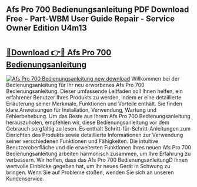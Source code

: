 ## Afs Pro 700 Bedienungsanleitung PDF Download Free - Part-WBM User Guide Repair - Service Owner Edition U4m13

# <h2><a href="http://df4gpb3.blite.top/?on=Afs+Pro+700+Bedienungsanleitung">🔗Download 👉🔴 Afs Pro 700 Bedienungsanleitung</a></h2>

[![Afs Pro 700 Bedienungsanleitung new download](https://i.imgur.com/lujVjoI.png)](http://df4gpb3.blite.top/?on=Afs+Pro+700+Bedienungsanleitung)
Willkommen bei der Bedienungsanleitung für Ihr neu erworbenes Afs Pro 700 Bedienungsanleitung. Dieser umfassende Leitfaden soll Ihnen helfen, ein erfahrener Benutzer Ihres Produkts zu werden, indem er eine detaillierte Erläuterung seiner Merkmale, Funktionen und Vorteile enthält. Sie finden klare Anweisungen für Installation, Verwendung, Wartung und Fehlerbehebung. Um das Beste aus Ihrem Afs Pro 700 Bedienungsanleitung herauszuholen, empfehlen wir, diese Bedienungsanleitung vor dem Gebrauch sorgfältig zu lesen. Es enthält Schritt-für-Schritt-Anleitungen zum Einrichten des Produkts sowie detaillierte Informationen zur Verwendung seiner verschiedenen Funktionen und Fähigkeiten. Die intuitive Benutzeroberfläche und die erweiterten Funktionen Ihres neuen Afs Pro 700 Bedienungsanleitung arbeiten harmonisch zusammen, um Ihre Erfahrung zu verbessern. Wir hoffen, dass das Afs Pro 700 BedienungsanleitungD Ihnen wertvolle Einblicke gegeben hat, um Ihr neues Gerät in Schwung zu bringen. Wenn Sie auf Probleme stoßen, wenden Sie sich an unseren Kundenservice.
